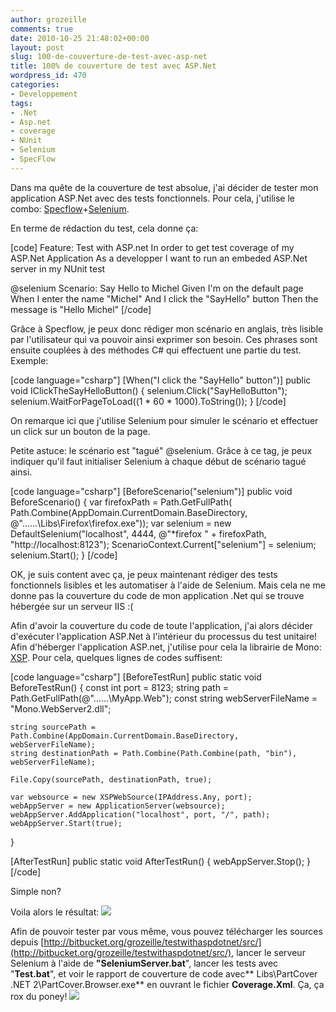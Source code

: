 ```yaml
---
author: grozeille
comments: true
date: 2010-10-25 21:48:02+00:00
layout: post
slug: 100-de-couverture-de-test-avec-asp-net
title: 100% de couverture de test avec ASP.Net
wordpress_id: 470
categories:
- Developpement
tags:
- .Net
- Asp.net
- coverage
- NUnit
- Selenium
- SpecFlow
---
```


Dans ma quête de la couverture de test absolue, j'ai décider de tester mon application ASP.Net avec des tests fonctionnels.
Pour cela, j'utilise le combo: [Specflow](http://specflow.org/)+[Selenium](http://seleniumhq.org/projects/remote-control/).

En terme de rédaction du test, cela donne ça:

[code]
﻿Feature: Test with ASP.net
	In order to get test coverage of my ASP.Net Application
	As a developper
	I want to run an embeded ASP.Net server in my NUnit test

@selenium
Scenario: Say Hello to Michel
	Given I'm on the default page
	When I enter the name "Michel"
	And I click the "SayHello" button
	Then the message is "Hello Michel"
[/code]

Grâce à Specflow, je peux donc rédiger mon scénario en anglais, très lisible par l'utilisateur qui va pouvoir ainsi exprimer son besoin.
Ces phrases sont ensuite couplées à des méthodes C# qui effectuent une partie du test. Exemple:

[code language="csharp"]
[When("I click the \"SayHello\" button")]
public void IClickTheSayHelloButton()
{
    selenium.Click("SayHelloButton");
    selenium.WaitForPageToLoad((1 * 60 * 1000).ToString());
}
[/code]

On remarque ici que j'utilise Selenium pour simuler le scénario et effectuer un click sur un bouton de la page.

Petite astuce: le scénario est "tagué" @selenium. Grâce à ce tag, je peux indiquer qu'il faut initialiser Selenium à chaque début de scénario tagué ainsi.

[code language="csharp"]
[BeforeScenario("selenium")]
public void BeforeScenario()
{
    var firefoxPath = Path.GetFullPath(
        Path.Combine(AppDomain.CurrentDomain.BaseDirectory, @"..\..\..\Libs\Firefox\firefox.exe"));
    var selenium = new DefaultSelenium("localhost",
                                       4444,
                                       @"*firefox " + firefoxPath,
                                       "http://localhost:8123");
    ScenarioContext.Current["selenium"] = selenium;
    selenium.Start();
}
[/code]

OK, je suis content avec ça, je peux maintenant rédiger des tests fonctionnels lisibles et les automatiser à l'aide de Selenium.
Mais cela ne me donne pas la couverture du code de mon application .Net qui se trouve hébergée sur un serveur IIS :(

Afin d'avoir la couverture du code de toute l'application, j'ai alors décider d'exécuter l'application ASP.Net à l'intérieur du processus du test unitaire!
Afin d'héberger l'application ASP.net, j'utilise pour cela la librairie de Mono: [XSP](http://www.mono-project.com/ASP.NET).
Pour cela, quelques lignes de codes suffisent:

[code language="csharp"]
[BeforeTestRun]
public static void BeforeTestRun()
{
    const int port = 8123;
    string path = Path.GetFullPath(@"..\..\..\MyApp.Web");
    const string webServerFileName = "Mono.WebServer2.dll";

    string sourcePath = Path.Combine(AppDomain.CurrentDomain.BaseDirectory, webServerFileName);
    string destinationPath = Path.Combine(Path.Combine(path, "bin"), webServerFileName);

    File.Copy(sourcePath, destinationPath, true);

    var websource = new XSPWebSource(IPAddress.Any, port);
    webAppServer = new ApplicationServer(websource);
    webAppServer.AddApplication("localhost", port, "/", path);
    webAppServer.Start(true);
}

[AfterTestRun]
public static void AfterTestRun()
{
    webAppServer.Stop();
}
[/code]

Simple non?

Voila alors le résultat:
[![](http://grozeille.files.wordpress.com/2010/10/coverageaspnet.png)](http://grozeille.files.wordpress.com/2010/10/coverageaspnet.png)

Afin de pouvoir tester par vous même, vous pouvez télécharger les sources depuis [http://bitbucket.org/grozeille/testwithaspdotnet/src/](http://bitbucket.org/grozeille/testwithaspdotnet/src/), lancer le serveur Selenium à l'aide de **"SeleniumServer.bat**", lancer les tests avec "**Test.bat**", et voir le rapport de couverture de code avec** Libs\PartCover .NET 2\PartCover.Browser.exe** en ouvrant le fichier **Coverage.Xml**.
Ça, ça rox du poney!
[![](http://grozeille.files.wordpress.com/2010/10/affiche-mon-petit-poney-le-film-my-little-pony-the-movie-1986-1.jpg?w=233)](http://grozeille.files.wordpress.com/2010/10/affiche-mon-petit-poney-le-film-my-little-pony-the-movie-1986-1.jpg)
